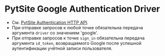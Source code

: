 # PytSite Google Authentication Driver

- См. [PytSite Authentication HTTP API](../../../auth/doc/ru/http_api.md).
- При отправке запросов к любой точке обязательна передача аргумента `driver` со значением 'google'.
- При отправке запросов к точке `sign_in` обязательна передача аргумента `id_token`, возвращаемого Google после 
  успешной аутентификации учётной записи пользователя. 
